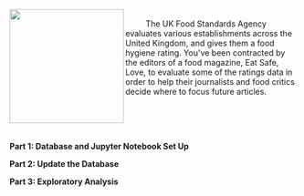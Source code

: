 <p><img align="left"src="https://github.com/theidari/eatsafe_love/blob/master/asset/header.png" width="200px"></br><a>&nbsp;&nbsp;&nbsp;&nbsp;&nbsp;&nbsp;&nbsp;&nbsp;&nbsp;The UK Food Standards Agency evaluates various establishments across the United Kingdom, and gives them a food hygiene rating. You've been contracted by the editors of a food magazine, Eat Safe, Love, to evaluate some of the ratings data in order to help their journalists and food critics decide where to focus future articles.</a></p></br></br></br>

<p><b>Part 1: Database and Jupyter Notebook Set Up</b></p>
<p><b>Part 2: Update the Database</b></p>
<p><b>Part 3: Exploratory Analysis</b></p>
